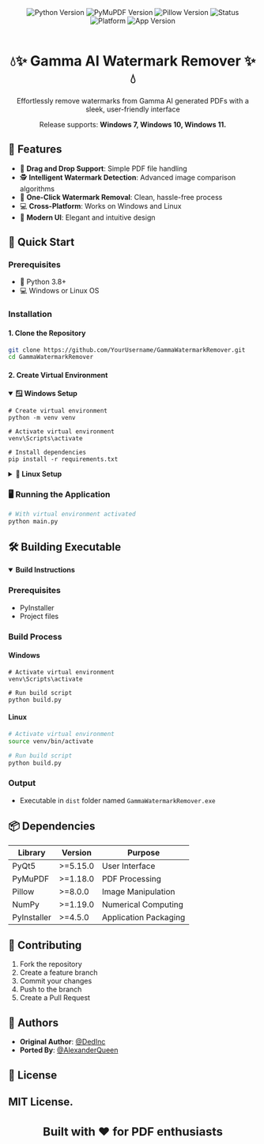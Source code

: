 <div align="center">
    <img src="https://img.shields.io/badge/python-3.8%2B-blue" alt="Python Version">
    <img src="https://img.shields.io/badge/fitz-1.18%2B-green" alt="PyMuPDF Version">
    <img src="https://img.shields.io/badge/PIL-9.0%2B-orange" alt="Pillow Version">
    <img src="https://img.shields.io/badge/status-active-success" alt="Status">
    <img src="https://img.shields.io/badge/platform-windows%20%7C%20linux-blue" alt="Platform">
    <img src="https://img.shields.io/badge/version-1.0.0-blueviolet" alt="App Version">
</div>

<br />

<h1 align="center">💧✨ Gamma AI Watermark Remover ✨💧</h1>

<p align="center">
  Effortlessly remove watermarks from Gamma AI generated PDFs with a sleek, user-friendly interface
</p>

<p align="center">
  Release supports: <b><color=green>Windows 7, Windows 10, Windows 11.</b></color>
</p>

## 🌟 Features

- 📄 **Drag and Drop Support**: Simple PDF file handling
- 🕵️ **Intelligent Watermark Detection**: Advanced image comparison algorithms
- 🧹 **One-Click Watermark Removal**: Clean, hassle-free process
- 💻 **Cross-Platform**: Works on Windows and Linux
- 🎨 **Modern UI**: Elegant and intuitive design

## 🚀 Quick Start

### Prerequisites

- 🐍 Python 3.8+
- 💻 Windows or Linux OS

### Installation

#### 1. Clone the Repository

```bash
git clone https://github.com/YourUsername/GammaWatermarkRemover.git
cd GammaWatermarkRemover
```

#### 2. Create Virtual Environment

<details open>
<summary><strong>🪟 Windows Setup</strong></summary>

```batch
# Create virtual environment
python -m venv venv

# Activate virtual environment
venv\Scripts\activate

# Install dependencies
pip install -r requirements.txt
```
</details>

<details>
<summary><strong>🐧 Linux Setup</strong></summary>

```bash
# Create virtual environment
python3 -m venv venv

# Activate virtual environment
source venv/bin/activate

# Install dependencies
pip install -r requirements.txt
```
</details>

### 🖥️ Running the Application

```bash
# With virtual environment activated
python main.py
```

## 🛠️ Building Executable

<details open>
<summary><strong>Build Instructions</strong></summary>

### Prerequisites
- PyInstaller
- Project files

### Build Process

#### Windows
```batch
# Activate virtual environment
venv\Scripts\activate

# Run build script
python build.py
```

#### Linux
```bash
# Activate virtual environment
source venv/bin/activate

# Run build script
python build.py
```

### Output
- Executable in `dist` folder named `GammaWatermarkRemover.exe`
</details>

## 📦 Dependencies

| Library | Version | Purpose |
|---------|---------|---------|
| PyQt5 | >=5.15.0 | User Interface |
| PyMuPDF | >=1.18.0 | PDF Processing |
| Pillow | >=8.0.0 | Image Manipulation |
| NumPy | >=1.19.0 | Numerical Computing |
| PyInstaller | >=4.5.0 | Application Packaging |

## 🤝 Contributing

1. Fork the repository
2. Create a feature branch
3. Commit your changes
4. Push to the branch
5. Create a Pull Request

## 👥 Authors

- **Original Author**: [@DedInc](https://github.com/DedInc)
- **Ported By**: [@AlexanderQueen](https://github.com/AlexanderQueen)

## 📜 License

MIT License.
---

<div align="center">
    <sub><h1>Built with ❤️ for PDF enthusiasts</sub></h1>
</div>
